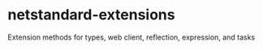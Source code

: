 # netstandard-extensions
Extension methods for types, web client, reflection, expression, and tasks
